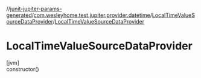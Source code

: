 //[junit-jupiter-params-generated](../../../index.md)/[com.wesleyhome.test.jupiter.provider.datetime](../index.md)/[LocalTimeValueSourceDataProvider](index.md)/[LocalTimeValueSourceDataProvider](-local-time-value-source-data-provider.md)

# LocalTimeValueSourceDataProvider

[jvm]\
constructor()
